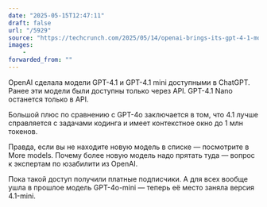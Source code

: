 ```yaml
---
date: "2025-05-15T12:47:11"
draft: false
url: "/5929"
source: "https://techcrunch.com/2025/05/14/openai-brings-its-gpt-4-1-models-to-chatgpt/"
images:
    -
forwarded_from: ""
---
```


OpenAI сделала модели GPT-4.1 и GPT-4.1 mini доступными в ChatGPT. Ранее эти модели были доступны только через API. GPT-4.1 Nano останется только в API. 
 
Большой плюс по сравнению с GPT-4o заключается в том, что 4.1 лучше справляется с задачами кодинга и имеет контекстное окно до 1 млн токенов. 

Правда, если вы не находите новую модель в списке — посмотрите в More models. Почему более новую модель надо прятать туда — вопрос к экспертам по юзабилити из OpenAI. 

Пока такой доступ получили платные подписчики. А для всех вообще ушла в прошлое модель GPT-4o-mini — теперь её место заняла версия 4.1-mini.
